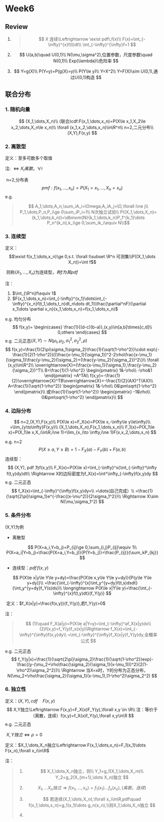 # Week6

## Review

1. > $$
   > X 连续\Leftrightarrow \exist pdf\,f(x)\\
   > F(x)=\int_{-\infty}^{x}f(t)dt\\
   > \int_{-\infty}^{\infty}f=1
   > $$

2. $$
   U(a,b)\quad U(0,1)\\
   N(\mu,\sigma^2),位置参数，尺度参数\quad N(0,1)\\
   Exp(\lambda)\\危险率
   $$

3. $$
   Y=g(X)\\
   P(Y=y)=P(g(X)=y)\\
   P(Y\le y)\\
   Y=X^2\\
   Y=F(X)\sim U(0,1),通过U(0,1)构造
   $$

## 联合分布

### 1. 随机向量

$$
(X_1,\dots,X_n)\\
(联合)cdf:F(x_1,\dots,x_n)=P(X\le x_1,X_2\le x_2,\dots,X_n\le x_n)\\
\forall (x_1,x_2,\dots,x_n)\in\R^n\\
n=2,二元分布\\
(X,Y),F(x,y)
$$

### 2. 离散型

定义：至多可数多个取值

注: $\Leftrightarrow X_i 离散，\forall i$

​	n=2,分布表
$$
pmf:f(x_1,\dots,x_n)=P(X_1=x_1,\dots,X_n=x_n)
$$
e.g.

> $$
> A_1,\dots,A_n,\sum_iA_i=\Omega,A_iA_j=\O,\forall i\ne j\\
> P_1,\dots,P_n,P_i\ge 0\sum_iP_i=1\\
> N次独立试验\\
> P((X_1,\dots,X_n)=(k_1,\dots,k_n))=\dbinom{N}{k_1,\dots,k_n}P_1^{k_1}\dots P_n^{k_n},k_i\ge 0,\sum_ik_i\equiv N\\$$

###  3. 连续型

定义：$$\exist f(x_1,\dots,x_n)\ge 0,s.t. \forall I\subset \R^n 可测集\\P((X_1,\dots X_n))=\int f$$

​			则称$(X_1,\dots,X_n)$为连续型，$称f为其pdf$

注：

1. $\int_{\R^n}f\equiv 1$
2. $F(x_1,\dots,x_n)=\int_{-\infty}^{x_1}\dots\int_{-\infty}^{x_n}f(t_1,\dots,t_n)dt_n\dots dt_1\\\frac{\partial^nF}{\partial x_1\dots \partial x_n}(x_1,\dots,x_n)=f(x_1,\dots,x_n)$

e.g. 均匀分布
$$
f(x,y)=
\begin{cases}
\frac{1}{(d-c)(b-a)},(x,y)\in[a,b]\times[c,d]\\
0,others
\end{cases}
$$
e.g. 二元正态$(X,Y)\sim N(\mu_1,\mu_2,\sigma_1^2,\sigma_2^2,\rho)$
$$
f(x,y)=\frac{1}{2\pi\sigma_1\sigma_2}\frac{1}{\sqrt{1-\rho^2}}\cdot exp\{-\frac{1}{2(1-\rho^2)}[(\frac{x-\mu_1}{\sigma_1})^2-2\rho\frac{x-\mu_1}{\sigma_1}\frac{y-\mu_2}{\sigma_2}+(\frac{y-\mu_2}{\sigma_2})^2\}\\
\forall (x,y)\in\R^2\\
\overrightarrow{X}=(\frac{x-\mu_1}{\sigma_1},\frac{y-\mu_2}{\sigma_2})^T\\
B=\frac{1}{1-\rho^2}
\begin{pmatrix}
1&-\rho\\
-\rho&1
\end{pmatrix}
=A^TA\\
f(x,y)=-\frac{1}{2}\overrightarrow{X}^TB\overrightarrow{X}=-\frac{1}{2}(AX)^T(AX)\\
A=\frac{1}{\sqrt{1-\rho^2}}
\begin{pmatrix}
1&-\rho\\
0&\pm\sqrt{1-\rho^2}
\end{pmatrix}\\
或\frac{1}{\sqrt{1-\rho^2}}
\begin{pmatrix}
-1&\rho\\
0&\pm\sqrt{1-\rho^2}
\end{pmatrix}\\
$$

### 4. 边际分布

$$
n=2,(X,Y),F(x,y)\\
P(X\le x)=F_X(x)=P(X\le x,-\infty\le y\le\infty)\\
=\lim_{y\to\infty}F(x,y)\\
(X_1,\dots,X_n),F(x_1,\dots,x_n)\\
F_1(x)=P(X_1\le x)=P(X_1\le x,X_i\in\R,i\ne 1)=\lim_{x_i\to \infty,i\ne 1}F(x,x_2,\dots,x_n)
$$



e.g. n=2
$$
P(X\ge a,Y\ge B)=1-F_X(a)-F_Y(b)+F(a,b)
$$
连续型：
$$
(X,Y), pdf 为f(x,y)\\
F_X(x)=P(X\le x)=\int_{-\infty}^x(\int_{-\infty}^\infty f(t,y)dy)dt\\
\Rightarrow X的边际密度为f_X(x)=\int^\infty_{-\infty}f(x,y)dy
$$
e.g. 二元正态
$$
f_X(x)=\int_{-\infty}^{\infty}f(x,y)dy=\\
=\dots(自己完成）\\
=\frac{1}{\sqrt{2\pi}\sigma_1}e^{-\frac{(x-\mu^2)}{2\sigma_1^2}}\\
\Rightarrow X\sim N(\mu,\sigma_1^2)
$$

### 5. 条件分布

(X,Y)为例

- 离散型

$$
P(X=a_i,Y=b_j)=P_{ij}\ge 0,\sum_{i,j}P_{ij}\equiv 1\\
P(X=a_i|Y=b_j)=\frac{P(X=a_i,Y=b_j)}{P(Y=b_j)}=\frac{P_{ij}}{\sum_kP_{kj}}
$$

- 连续型：$pdf\,f(x,y)$

$$
P(X\le x|y\le Y\le y+dy)=\frac{P(X\le x,y\le Y\le y+dy)}{P(y\le Y\le y+dy)}\\
=\frac{\int_{-\infty}^{x}\int_y^{y+dy}f(t,s)dsdt}{\int_y^{y+dy}f_Y(s)ds}\\
\longrightarrow P(X\le x|Y\le y)=\frac{\int_{-\infty}^{x}f(t,y)dt}{f_Y(y)}
$$

​		定义：$f_X(x|y)=\frac{f(x,y)}{f_Y(y)},若f_Y(y)>0$

注：

> $$
> (1)\quad F_X(a|y)=P(X\le a|Y=y)=\int_{-\infty}^af_X(x|y)dx\\
> (2)f(x,y)=f_Y(y)f_x(x|y)\Rightarrow f_X(x)=\int_{-\infty}^{\infty}f(x,y)dy\\
> =\int_{-\infty}^{\infty}f_X(x|y)f_Y(y)dy,全概率公式
> $$

e.g. 二元正态
$$
f_Y(y|x)=\frac{1}{\sqrt{2\pi}\sigma_2}\frac{1}{\sqrt{1-\rho^2}}exp(-\frac{(y-(\mu_2+\rho\frac{\sigma_2}{\sigma_1}(x-\mu_1)))^2}{2(1-\rho^2)\sigma_2^2})\\
\Rightarrow 当X=x时，Y的分布为正态分布，N(\mu_2+\rho\frac{\sigma_2}{\sigma_1}(x-\mu_1),(1-\rho^2)\sigma_2^2)
$$

### 6. 独立性

定义：$(X,Y),cdf\quad F(x,y)$
$$
X,Y独立\Leftrightarrow F(x,y)=F_X(x)F_Y(y),\forall x,y \in \R\\
注：等价于（离散，连续）f(x,y)=f_X(x)f_Y(y),\forall x,y\in\R
$$
e.g. 二元正态

​		$X,Y独立\Leftrightarrow\rho=0$

定义：$X_1,\dots,X_n独立\Leftrightarrow F(x_1,\dots,x_n)=F_1(x_1)\dots F(x_n),\forall x_i\in\R$

注：

> 1. $$
>    X_1,\dots,X_n独立，则\\
>    Y_1=g_1(X_1,\dots,X_m)\\
>    Y_2=g_2(X_{m+1},\dots X_n)独立
>    $$
>2. $$
> X_1,\dots X_n独立\Rightarrow f(x_1,\dots,x_n)=f_1(x_1)\dots f_n(x_n),(离散，连续)
>    $$
>    
>3. $$
> 若连续(X_1,\dots,X_n),\forall x_i\in\R,pdf\quad f(x_1,\dots,x_n)=g_1(x_1)\dots g_n(x_n),\\则X_1,\dots,X_n独立
>    $$
>    
>4. 

